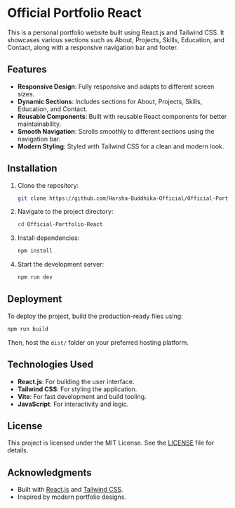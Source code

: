 # Official Portfolio React

This is a personal portfolio website built using React.js and Tailwind CSS. It showcases various sections such as About, Projects, Skills, Education, and Contact, along with a responsive navigation bar and footer.

## Features

- **Responsive Design**: Fully responsive and adapts to different screen sizes.
- **Dynamic Sections**: Includes sections for About, Projects, Skills, Education, and Contact.
- **Reusable Components**: Built with reusable React components for better maintainability.
- **Smooth Navigation**: Scrolls smoothly to different sections using the navigation bar.
- **Modern Styling**: Styled with Tailwind CSS for a clean and modern look.

## Installation

1. Clone the repository:
   ```bash
   git clone https://github.com/Harsha-Buddhika-Official/Official-Portfolio-React.git
   ```
2. Navigate to the project directory:
   ```bash
   cd Official-Portfolio-React
   ```
3. Install dependencies:
   ```bash
   npm install
   ```
4. Start the development server:
   ```bash
   npm run dev
   ```

## Deployment

To deploy the project, build the production-ready files using:
```bash
npm run build
```
Then, host the `dist/` folder on your preferred hosting platform.

## Technologies Used

- **React.js**: For building the user interface.
- **Tailwind CSS**: For styling the application.
- **Vite**: For fast development and build tooling.
- **JavaScript**: For interactivity and logic.

## License

This project is licensed under the MIT License. See the [LICENSE](LICENSE) file for details.

## Acknowledgments

- Built with [React.js](https://reactjs.org/) and [Tailwind CSS](https://tailwindcss.com/).
- Inspired by modern portfolio designs.

